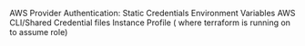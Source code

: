 AWS Provider Authentication: 
  Static Credentials
  Environment Variables
  AWS CLI/Shared Credential files
  Instance Profile ( where terraform is running on to assume role)
